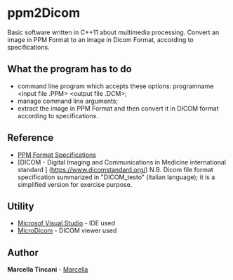 # ppm2Dicom
Basic software written in C++11 about multimedia processing. Convert an image in PPM Format to an image in Dicom Format, according to specifications.

## What the program has to do

* command line program which accepts these options: programname <input file .PPM> <output file .DCM>;
* manage command line arguments;
* extract the image in PPM Format and then convert it in DICOM format according to specifications.

## Reference
* [PPM Format Specifications](http://netpbm.sourceforge.net/doc/ppm.html)
* [DICOM - Digital Imaging and Communications in Medicine international standard ] (https://www.dicomstandard.org/)
N.B. Dicom file format specification summarized in "DICOM_testo" (italian language); it is a simplified version for exercise purpose.

## Utility

* [Microsof Visual Studio](https://visualstudio.microsoft.com/) - IDE used
* [MicroDicom](http://www.microdicom.com/downloads.html) - DICOM viewer used

## Author

**Marcella Tincani** - [Marcella](https://github.com/tmarcy)

